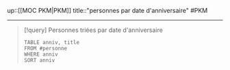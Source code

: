 up::[[MOC PKM|PKM]]
title::"personnes par date d'anniversaire"
#PKM 

---

> [!query] Personnes triées par date d'anniversaire
> ```dataview
> TABLE anniv, title
> FROM #personne 
> WHERE anniv
> SORT anniv
> ```
